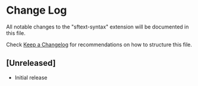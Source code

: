 # Change Log

All notable changes to the "sftext-syntax" extension will be documented in this file.

Check [Keep a Changelog](http://keepachangelog.com/) for recommendations on how to structure this file.

## [Unreleased]

- Initial release